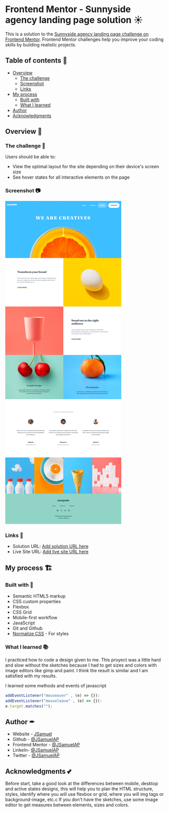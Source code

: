 # Frontend Mentor - Sunnyside agency landing page solution ☀

This is a solution to the [Sunnyside agency landing page challenge on Frontend Mentor](https://www.frontendmentor.io/challenges/sunnyside-agency-landing-page-7yVs3B6ef). Frontend Mentor challenges help you improve your coding skills by building realistic projects.

## Table of contents 🧾

- [Overview](#overview)
  - [The challenge](#the-challenge)
  - [Screenshot](#screenshot)
  - [Links](#links)
- [My process](#my-process)
  - [Built with](#built-with)
  - [What I learned](#what-i-learned)
- [Author](#author)
- [Acknowledgments](#acknowledgments)

## Overview 👀

### The challenge 🎯

Users should be able to:

- View the optimal layout for the site depending on their device's screen size
- See hover states for all interactive elements on the page

### Screenshot 📷

![Desktop screenshot](./images/screenshot.png)

### Links 🔗

- Solution URL: [Add solution URL here](https://www.frontendmentor.io/solutions/sunnyside)
- Live Site URL: [Add live site URL here](https://noobsamy.github.io/sunnyside)

## My process 🏗

### Built with 🧰

- Semantic HTML5 markup
- CSS custom properties
- Flexbox
- CSS Grid
- Mobile-first workflow
- JavaScript
- Git and Github
- [Normalize CSS](https://necolas.github.io/normalize.css/https://styled-components.com/) - For styles

### What I learned 📚

I practiced how to code a design given to me. This proyect was a little hard and slow without the sketches because I had to get sizes and colors with image editors like gimp and paint. I think the result is similar and I am satisfied with my results.

I learned some methods and events of javascript

```js
addEventListener("mouseover" , (e) => {}):
addEventListener("mouseleave" , (e) => {}):
e.target.matches("");
```

## Author ✒

- Website - [JSamuel](https://jsamuelap.github.io)
- Github - [@JSamuelAP](https://github.com/JSamuelAP)
- Frontend Mentor - [@JSamuelAP](https://www.frontendmentor.io/profile/JSamuelAP)
- LinkeIn- [@JSamuelAP](https://www.linkedin.com/in/jsamuelap)
- Twitter - [@JSamuelAP](https://www.twitter.com/JSamuelAP)

## Acknowledgments 💕

Before start, take a good look at the differences between mobile, desktop and active states designs, this will help you to plan the HTML structure, styles, identify where you will use flexbox or grid, where you will img tags or background-image, etc.c
If you don't have the sketches, use some image editor to get measures between elements, sizes and colors.
